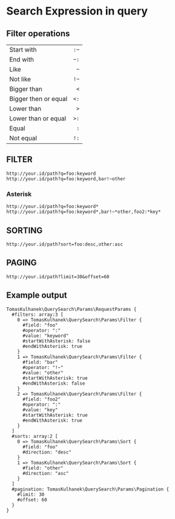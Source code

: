 # Search Expression in query

## Filter operations

| | |
| --- | ---: |
| Start with | `:~` |
| End with | `~:` |
| Like | `~` |
| Not like | `!~` |
| Bigger than | `<` |
| Bigger then or equal | `<:` |
| Lower than | `>` |
| Lower than or equal | `>:` |
| Equal | `:` |
| Not equal | `!:` |

## FILTER

```
http://your.id/path?q=foo:keyword
http://your.id/path?q=foo:keyword,bar!~other
```

### Asterisk

```
http://your.id/path?q=foo:keyword*
http://your.id/path?q=foo:keyword*,bar!~*other,foo2:*key*
```

## SORTING

```
http://your.id/path?sort=foo:desc,other:asc
```

## PAGING

```
http://your.id/path?limit=30&offset=60
```

## Example output
```
TomasKulhanek\QuerySearch\Params\RequestParams {
  #filters: array:3 [
    0 => TomasKulhanek\QuerySearch\Params\Filter {
      #field: "foo"
      #operator: ":"
      #value: "keyword"
      #startWithAsterisk: false
      #endWithAsterisk: true
    }
    1 => TomasKulhanek\QuerySearch\Params\Filter {
      #field: "bar"
      #operator: "!~"
      #value: "other"
      #startWithAsterisk: true
      #endWithAsterisk: false
    }
    2 => TomasKulhanek\QuerySearch\Params\Filter {
      #field: "foo2"
      #operator: ":"
      #value: "key"
      #startWithAsterisk: true
      #endWithAsterisk: true
    }
  ]
  #sorts: array:2 [
    0 => TomasKulhanek\QuerySearch\Params\Sort {
      #field: "foo"
      #direction: "desc"
    }
    1 => TomasKulhanek\QuerySearch\Params\Sort {
      #field: "other"
      #direction: "asc"
    }
  ]
  #pagination: TomasKulhanek\QuerySearch\Params\Pagination {
    #limit: 30
    #offset: 60
  }
}
```

